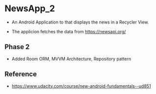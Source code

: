 # NewsApp_2

* An Android Application to that displays the news in a Recycler View.

* The applicion fetches the data from https://newsapi.org/

## Phase 2

* Added Room ORM, MVVM Architecture, Repository pattern

## Reference

* https://www.udacity.com/course/new-android-fundamentals--ud851

